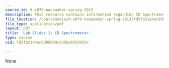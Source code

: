```yaml
---
course_id: 6-s079-nanomaker-spring-2013
description: This resource contains information regarding CD Spectrometer.
file_location: /coursemedia/6-s079-nanomaker-spring-2013/fd5fb21a4ac9d9d009cab56a655d933e_MIT6_S079S13_lab_slides01.pdf
file_type: application/pdf
layout: pdf
title: 'Lab Slides 1: CD Spectrometer'
type: course
uid: fd5fb21a4ac9d9d009cab56a655d933e

---
```

None